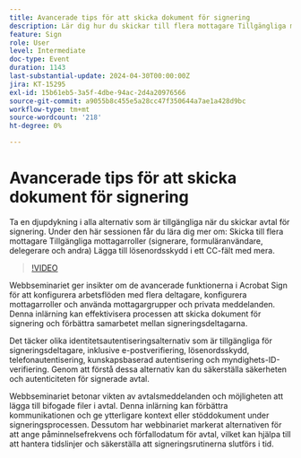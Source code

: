 ```yaml
---
title: Avancerade tips för att skicka dokument för signering
description: Lär dig hur du skickar till flera mottagare Tillgängliga mottagarroller (signerare, formuläranvändare, delegerare och andra) Lägga till lösenordsskydd för ett CC-fält, med mera.
feature: Sign
role: User
level: Intermediate
doc-type: Event
duration: 1143
last-substantial-update: 2024-04-30T00:00:00Z
jira: KT-15295
exl-id: 15b61eb5-3a5f-4dbe-94ac-2d4a20976566
source-git-commit: a9055b8c455e5a28cc47f350644a7ae1a428d9bc
workflow-type: tm+mt
source-wordcount: '218'
ht-degree: 0%

---
```


# Avancerade tips för att skicka dokument för signering

Ta en djupdykning i alla alternativ som är tillgängliga när du skickar avtal för signering. Under den här sessionen får du lära dig mer om: Skicka till flera mottagare Tillgängliga mottagarroller (signerare, formuläranvändare, delegerare och andra) Lägga till lösenordsskydd i ett CC-fält med mera.

>[!VIDEO](https://video.tv.adobe.com/v/3454884/?learn=on&captions=swe)

Webbseminariet ger insikter om de avancerade funktionerna i Acrobat Sign för att konfigurera arbetsflöden med flera deltagare, konfigurera mottagarroller och använda mottagargrupper och privata meddelanden. Denna inlärning kan effektivisera processen att skicka dokument för signering och förbättra samarbetet mellan signeringsdeltagarna.

Det täcker olika identitetsautentiseringsalternativ som är tillgängliga för signeringsdeltagare, inklusive e-postverifiering, lösenordsskydd, telefonautentisering, kunskapsbaserad autentisering och myndighets-ID-verifiering. Genom att förstå dessa alternativ kan du säkerställa säkerheten och autenticiteten för signerade avtal.

Webbseminariet betonar vikten av avtalsmeddelanden och möjligheten att lägga till bifogade filer i avtal. Denna inlärning kan förbättra kommunikationen och ge ytterligare kontext eller stöddokument under signeringsprocessen. Dessutom har webbinariet markerat alternativen för att ange påminnelsefrekvens och förfallodatum för avtal, vilket kan hjälpa till att hantera tidslinjer och säkerställa att signeringsrutinerna slutförs i tid.
